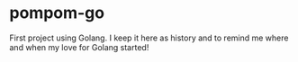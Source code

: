 # pompom-go

First project using Golang. I keep it here as history and to remind me where and when my love for Golang started!
